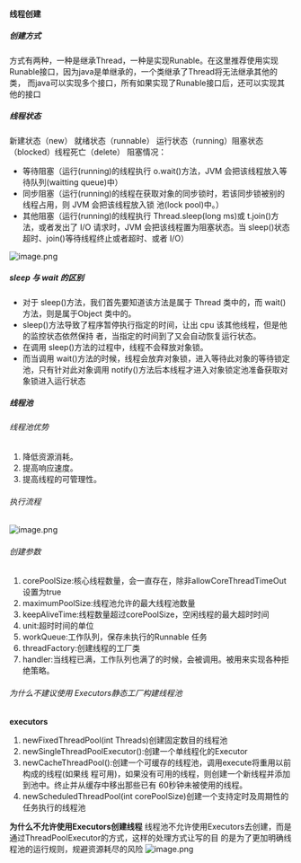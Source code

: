 #### 线程创建
##### 创建方式 
方式有两种，一种是继承Thread，一种是实现Runable。在这里推荐使用实现Runable接口，因为java是单继承的，一个类继承了Thread将无法继承其他的类， 而java可以实现多个接口，所有如果实现了Runable接口后，还可以实现其他的接口
##### 线程状态
新建状态（new） 就绪状态（runnable） 运行状态（running）阻塞状态（blocked）线程死亡（delete）
阻塞情况： 

- 等待阻塞（运行(running)的线程执行 o.wait()方法，JVM 会把该线程放入等待队列(waitting queue)中）
- 同步阻塞（运行(running)的线程在获取对象的同步锁时，若该同步锁被别的线程占用，则 JVM 会把该线程放入锁 池(lock pool)中。）
- 其他阻塞（运行(running)的线程执行 Thread.sleep(long ms)或 t.join()方法，或者发出了 I/O 请求时，JVM 会把该线程置为阻塞状态。当 sleep()状态超时、join()等待线程终止或者超时、或者 I/O）

![image.png](https://cdn.nlark.com/yuque/0/2023/png/21492435/1686709007755-848a5582-246d-4164-9c20-6f6c081f2da7.png#averageHue=%23f9f9f9&clientId=u6b327ba8-edfc-4&from=paste&height=309&id=u559d10ee&originHeight=618&originWidth=1600&originalType=binary&ratio=2&rotation=0&showTitle=false&size=235492&status=done&style=none&taskId=u1a98eec7-a5cc-4417-9157-ab6a511ad6c&title=&width=800)
##### sleep 与 wait 的区别

-  对于 sleep()方法，我们首先要知道该方法是属于 Thread 类中的，而 wait()方法，则是属于Object 类中的。
- sleep()方法导致了程序暂停执行指定的时间，让出 cpu 该其他线程，但是他的监控状态依然保持 者，当指定的时间到了又会自动恢复运行状态。
- 在调用 sleep()方法的过程中，线程不会释放对象锁。
- 而当调用 wait()方法的时候，线程会放弃对象锁，进入等待此对象的等待锁定池，只有针对此对象调用 notify()方法后本线程才进入对象锁定池准备获取对象锁进入运行状态

##### 线程池
###### 线程池优势

1. 降低资源消耗。
2. 提高响应速度。
3. 提高线程的可管理性。
###### 执行流程
![image.png](https://cdn.nlark.com/yuque/0/2023/png/21492435/1686709493316-122270a5-d5dd-4ca0-ab00-e89fabba1c6a.png#averageHue=%23f8f5f3&clientId=u7adb5e51-9046-4&from=paste&height=532&id=uc212c5d2&originHeight=1064&originWidth=1538&originalType=binary&ratio=2&rotation=0&showTitle=false&size=618575&status=done&style=none&taskId=u7a09e2b0-42b5-4154-9425-48820da7142&title=&width=769)
###### 创建参数

1. corePoolSize:核心线程数量，会一直存在，除非allowCoreThreadTimeOut设置为true 
2.  maximumPoolSize:线程池允许的最大线程池数量
3. keepAliveTime:线程数量超过corePoolSize，空闲线程的最大超时时间
4. unit:超时时间的单位
5. workQueue:工作队列，保存未执行的Runnable 任务
6. threadFactory:创建线程的工厂类
7. handler:当线程已满，工作队列也满了的时候，会被调用。被用来实现各种拒绝策略。
###### 为什么不建议使用 Executors静态工厂构建线程池
**executors** 

1. newFixedThreadPool(int Threads)创建固定数目的线程池
2. newSingleThreadPoolExecutor():创建一个单线程化的Executor
3. newCacheThreadPool():创建一个可缓存的线程池，调用execute将重用以前构成的线程(如果线
程可用)，如果没有可用的线程，则创建一个新线程并添加到池中。终止并从缓存中移出那些已有
60秒钟未被使用的线程。
4. newScheduledThreadPool(int corePoolSize)创建一个支持定时及周期性的任务执行的线程池

**为什么不允许使用Executors创建线程**
线程池不允许使用Executors去创建，而是通过ThreadPoolExecutor的方式，这样的处理方式让写的目
的是为了更加明确线程池的运行规则，规避资源耗尽的风险
![image.png](https://cdn.nlark.com/yuque/0/2023/png/21492435/1686711201715-f1c6b5df-1a78-4ac5-b3a0-1aa447369be9.png#averageHue=%23f4f4f4&clientId=u7adb5e51-9046-4&from=paste&height=220&id=u8a88aeef&originHeight=440&originWidth=1564&originalType=binary&ratio=2&rotation=0&showTitle=false&size=388051&status=done&style=none&taskId=u41a81993-c521-49ea-a282-d0052490b18&title=&width=782)

